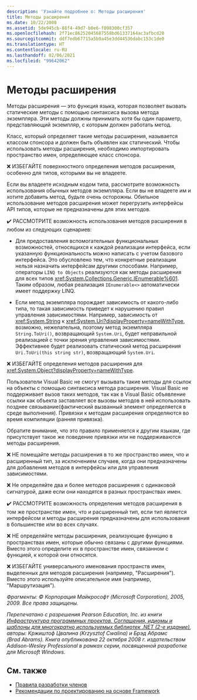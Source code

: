 ```yaml
---
description: 'Узнайте подробнее о: Методы расширения'
title: Методы расширения
ms.date: 10/22/2008
ms.assetid: 5de945cb-88f4-49d7-b0e6-f098300cf357
ms.openlocfilehash: 2f71ec86252045687558bd61337164ac3afbcd20
ms.sourcegitcommit: ddf7edb67715a5b9a45e3dd44536dabc153c1de0
ms.translationtype: HT
ms.contentlocale: ru-RU
ms.lasthandoff: 02/06/2021
ms.locfileid: "99642062"
---
```

# <a name="extension-methods"></a>Методы расширения

Методы расширения — это функция языка, которая позволяет вызвать статические методы с помощью синтаксиса вызова метода экземпляра. Эти методы должны принимать хотя бы один параметр, представляющий экземпляр, с которым должен работать метод.

 Класс, который определяет такие методы расширения, называется классом спонсора и должен быть объявлен как статический. Чтобы использовать методы расширения, необходимо импортировать пространство имен, определяющее класс спонсора.

 ❌ ИЗБЕГАЙТЕ поверхностного определения методов расширения, особенно для типов, которыми вы не владеете.

 Если вы владеете исходным кодом типа, рассмотрите возможность использования обычных методов экземпляра. Если вы не владеете им и хотите добавить метод, будьте очень осторожны. Обильное использование методов расширения может перегрузить интерфейсы API типов, которые не предназначены для этих методов.

 ✔️ РАССМОТРИТЕ возможность использования методов расширения в любом из следующих сценариев:

- Для предоставления вспомогательных функциональных возможностей, относящихся к каждой реализации интерфейса, если указанную функциональность можно написать с учетом базового интерфейса. Это обусловлено тем, что конкретные реализации нельзя назначить интерфейсам другими способами. Например, операторы `LINQ to Objects` реализуются как методы расширения для всех типов <xref:System.Collections.Generic.IEnumerable%601>. Таким образом, любая реализация `IEnumerable<>` автоматически имеет поддержку LINQ.

- Если метод экземпляра порождает зависимость от какого-либо типа, то такая зависимость приведет к нарушению правил управления зависимостями. Например, зависимость от <xref:System.String> к <xref:System.Uri?displayProperty=nameWithType>, возможно, нежелательна, поэтому метод экземпляра `String.ToUri()`, возвращающий `System.Uri`, будет неправильной реализацией с точки зрения управления зависимостями. Эффективнее будет реализовать статический метод расширения `Uri.ToUri(this string str)`, возвращающий `System.Uri`.

 ❌ ИЗБЕГАЙТЕ определения методов расширения для <xref:System.Object?displayProperty=nameWithType>.

 Пользователи Visual Basic не смогут вызывать такие методы для ссылок на объекты с помощью синтаксиса метода расширения. Visual Basic не поддерживает вызов таких методов, так как в Visual Basic объявление ссылки как объекта заставляет все вызовы методов в ней использовать позднее связывание(фактический вызванный элемент определяется в среде выполнения). Привязки к методам расширения определяются во время компиляции (ранняя привязка).

 Обратите внимание, что это правило применяется к другим языкам, где присутствует такое же поведение привязки или не поддерживаются методы расширения.

 ❌ НЕ помещайте методы расширения в то же пространство имен, что и расширенный тип, за исключением случаев, когда они предназначены для добавления методов в интерфейсы или для управления зависимостями.

 ❌ Не определяйте два и более методов расширения с одинаковой сигнатурой, даже если они находятся в разных пространствах имен.

 ✔️ РАССМОТРИТЕ возможность определения методов расширения в том же пространстве имен, что и расширенный тип, если тип является интерфейсом и методы расширения предназначены для использования в большинстве или во всех случаях.

 ❌ НЕ определяйте методы расширения, реализующие функцию в пространствах имен, которые обычно связаны с другими функциями. Вместо этого определите их в пространстве имен, связанном с функцией, к которой они относятся.

 ❌ ИЗБЕГАЙТЕ универсального именования пространств имен, выделенных для методов расширения (например, "Расширения"). Вместо этого используйте описательное имя (например, "Маршрутизация").

 *Фрагменты: &copy; Корпорация Майкрософт (Microsoft Corporation), 2005, 2009. Все права защищены.*

 *Перепечатано с разрешения Pearson Education, Inc. из книги [Инфраструктура программных проектов. Соглашения, идиомы и шаблоны для многократно используемых библиотек .NET (2-е издание)](https://www.informit.com/store/framework-design-guidelines-conventions-idioms-and-9780321545619), авторы: Кржиштоф Цвалина (Krzysztof Cwalina) и Брэд Абрамс (Brad Abrams). Книга опубликована 22 октября 2008 г. издательством Addison-Wesley Professional в рамках серии, посвященной разработке для Microsoft Windows.*

## <a name="see-also"></a>См. также

- [Правила разработки членов](member.md)
- [Рекомендации по проектированию на основе Framework](index.md)
